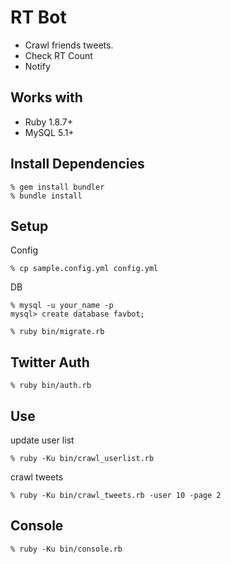RT Bot
======

* Crawl friends tweets.
* Check RT Count
* Notify


Works with
----------
* Ruby 1.8.7+
* MySQL 5.1+


Install Dependencies
--------------------

    % gem install bundler
    % bundle install


Setup
-----

Config

    % cp sample.config.yml config.yml

DB

    % mysql -u your_name -p
    mysql> create database favbot;

    % ruby bin/migrate.rb


Twitter Auth
------------

    % ruby bin/auth.rb


Use
---

update user list

    % ruby -Ku bin/crawl_userlist.rb

crawl tweets

    % ruby -Ku bin/crawl_tweets.rb -user 10 -page 2


Console
-------

    % ruby -Ku bin/console.rb